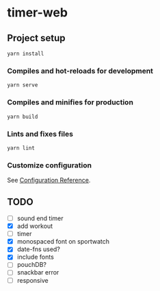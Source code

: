 # timer-web

## Project setup

```
yarn install
```

### Compiles and hot-reloads for development

```
yarn serve
```

### Compiles and minifies for production

```
yarn build
```

### Lints and fixes files

```
yarn lint
```

### Customize configuration

See [Configuration Reference](https://cli.vuejs.org/config/).

## TODO

- [ ] sound end timer
- [x] add workout
- [ ] timer
- [x] monospaced font on sportwatch
- [x] date-fns used?
- [X] include fonts
- [ ] pouchDB?
- [ ] snackbar error
- [ ] responsive
